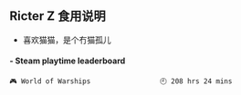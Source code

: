 ## Ricter Z 食用说明
- 喜欢猫猫，是个冇猫孤儿

<!-- steam-box start -->
#### - Steam playtime leaderboard
```text
🎮 World of Warships                 🕘 208 hrs 24 mins
```
<!-- Powered by https://github.com/YouEclipse/steam-box . -->
<!-- steam-box end -->
